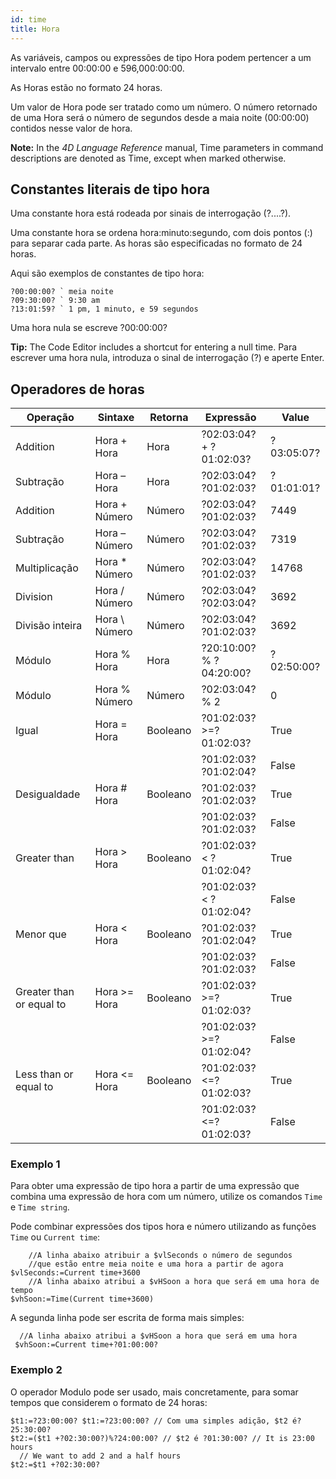 ```yaml
---
id: time
title: Hora
---
```


As variáveis, campos ou expressões de tipo Hora podem pertencer a um intervalo entre 00:00:00 e 596,000:00:00.

As Horas estão no formato 24 horas.

Um valor de Hora pode ser tratado como um número. O número retornado de uma Hora será o número de segundos desde a maia noite (00:00:00) contidos nesse valor de hora.

**Note:** In the *4D Language Reference* manual, Time parameters in command descriptions are denoted as Time, except when marked otherwise.

## Constantes literais de tipo hora

Uma constante hora está rodeada por sinais de interrogação (?....?).

Uma constante hora se ordena hora:minuto:segundo, com dois pontos (:) para separar cada parte. As horas são especificadas no formato de 24 horas.

Aqui são exemplos de constantes de tipo hora:

```4d
?00:00:00? ` meia noite
?09:30:00? ` 9:30 am
?13:01:59? ` 1 pm, 1 minuto, e 59 segundos
```

Uma hora nula se escreve ?00:00:00?

**Tip:** The Code Editor includes a shortcut for entering a null time. Para escrever uma hora nula, introduza o sinal de interrogação (?) e aperte Enter.

## Operadores de horas

| Operação                 | Sintaxe        | Retorna  | Expressão               | Value      |
| ------------------------ | -------------- | -------- | ----------------------- | ---------- |
| Addition                 | Hora + Hora    | Hora     | ?02:03:04? + ?01:02:03? | ?03:05:07? |
| Subtração                | Hora – Hora    | Hora     | ?02:03:04? ?01:02:03?   | ?01:01:01? |
| Addition                 | Hora + Número  | Número   | ?02:03:04? ?01:02:03?   | 7449       |
| Subtração                | Hora – Número  | Número   | ?02:03:04? ?01:02:03?   | 7319       |
| Multiplicação            | Hora * Número  | Número   | ?02:03:04? ?01:02:03?   | 14768      |
| Division                 | Hora / Número  | Número   | ?02:03:04? ?02:03:04?   | 3692       |
| Divisão inteira          | Hora \ Número | Número   | ?02:03:04? ?01:02:03?   | 3692       |
| Módulo                   | Hora % Hora    | Hora     | ?20:10:00? % ?04:20:00? | ?02:50:00? |
| Módulo                   | Hora % Número  | Número   | ?02:03:04? % 2          | 0          |
| Igual                    | Hora = Hora    | Booleano | ?01:02:03? >=?01:02:03? | True       |
|                          |                |          | ?01:02:03? ?01:02:04?   | False      |
| Desigualdade             | Hora # Hora    | Booleano | ?01:02:03? ?01:02:03?   | True       |
|                          |                |          | ?01:02:03? ?01:02:03?   | False      |
| Greater than             | Hora > Hora    | Booleano | ?01:02:03? < ?01:02:04? | True       |
|                          |                |          | ?01:02:03? < ?01:02:04? | False      |
| Menor que                | Hora < Hora    | Booleano | ?01:02:03? ?01:02:04?   | True       |
|                          |                |          | ?01:02:03? ?01:02:03?   | False      |
| Greater than or equal to | Hora >= Hora   | Booleano | ?01:02:03? >=?01:02:03? | True       |
|                          |                |          | ?01:02:03? >=?01:02:04? | False      |
| Less than or equal to    | Hora <= Hora   | Booleano | ?01:02:03? <=?01:02:03? | True       |
|                          |                |          | ?01:02:03? <=?01:02:03? | False      |

### Exemplo 1

Para obter uma expressão de tipo hora a partir de uma expressão que combina uma expressão de hora com um número, utilize os comandos `Time` e `Time string`.

Pode combinar expressões dos tipos hora e número utilizando as funções `Time` ou `Current time`:

```4d
    //A linha abaixo atribuir a $vlSeconds o número de segundos   
    //que estão entre meia noite e uma hora a partir de agora
$vlSeconds:=Current time+3600
    //A linha abaixo atribui a $vHSoon a hora que será em uma hora de tempo
$vhSoon:=Time(Current time+3600)
```

A segunda linha pode ser escrita de forma mais simples:

```4d
  //A linha abaixo atribui a $vHSoon a hora que será em uma hora
 $vhSoon:=Current time+?01:00:00?
```

### Exemplo 2

O operador Modulo pode ser usado, mais concretamente, para somar tempos que considerem o formato de 24 horas:

```4d
$t1:=?23:00:00? $t1:=?23:00:00? // Com uma simples adição, $t2 é?25:30:00?
$t2:=($t1 +?02:30:00?)%?24:00:00? // $t2 é ?01:30:00? // It is 23:00 hours
  // We want to add 2 and a half hours
$t2:=$t1 +?02:30:00?
```

